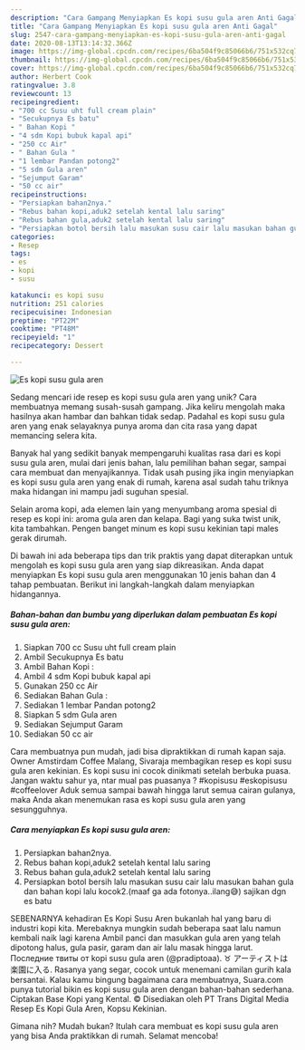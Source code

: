 ```yaml
---
description: "Cara Gampang Menyiapkan Es kopi susu gula aren Anti Gagal"
title: "Cara Gampang Menyiapkan Es kopi susu gula aren Anti Gagal"
slug: 2547-cara-gampang-menyiapkan-es-kopi-susu-gula-aren-anti-gagal
date: 2020-08-13T13:14:32.366Z
image: https://img-global.cpcdn.com/recipes/6ba504f9c85066b6/751x532cq70/es-kopi-susu-gula-aren-foto-resep-utama.jpg
thumbnail: https://img-global.cpcdn.com/recipes/6ba504f9c85066b6/751x532cq70/es-kopi-susu-gula-aren-foto-resep-utama.jpg
cover: https://img-global.cpcdn.com/recipes/6ba504f9c85066b6/751x532cq70/es-kopi-susu-gula-aren-foto-resep-utama.jpg
author: Herbert Cook
ratingvalue: 3.8
reviewcount: 13
recipeingredient:
- "700 cc Susu uht full cream plain"
- "Secukupnya Es batu"
- " Bahan Kopi "
- "4 sdm Kopi bubuk kapal api"
- "250 cc Air"
- " Bahan Gula "
- "1 lembar Pandan potong2"
- "5 sdm Gula aren"
- "Sejumput Garam"
- "50 cc air"
recipeinstructions:
- "Persiapkan bahan2nya."
- "Rebus bahan kopi,aduk2 setelah kental lalu saring"
- "Rebus bahan gula,aduk2 setelah kental lalu saring"
- "Persiapkan botol bersih lalu masukan susu cair lalu masukan bahan gula dan bahan kopi lalu kocok2.(maaf ga ada fotonya..ilang😅) sajikan dgn es batu"
categories:
- Resep
tags:
- es
- kopi
- susu

katakunci: es kopi susu 
nutrition: 251 calories
recipecuisine: Indonesian
preptime: "PT22M"
cooktime: "PT48M"
recipeyield: "1"
recipecategory: Dessert

---
```



![Es kopi susu gula aren](https://img-global.cpcdn.com/recipes/6ba504f9c85066b6/751x532cq70/es-kopi-susu-gula-aren-foto-resep-utama.jpg)

Sedang mencari ide resep es kopi susu gula aren yang unik? Cara membuatnya memang susah-susah gampang. Jika keliru mengolah maka hasilnya akan hambar dan bahkan tidak sedap. Padahal es kopi susu gula aren yang enak selayaknya punya aroma dan cita rasa yang dapat memancing selera kita.

Banyak hal yang sedikit banyak mempengaruhi kualitas rasa dari es kopi susu gula aren, mulai dari jenis bahan, lalu pemilihan bahan segar, sampai cara membuat dan menyajikannya. Tidak usah pusing jika ingin menyiapkan es kopi susu gula aren yang enak di rumah, karena asal sudah tahu triknya maka hidangan ini mampu jadi suguhan spesial.

Selain aroma kopi, ada elemen lain yang menyumbang aroma spesial di resep es kopi ini: aroma gula aren dan kelapa. Bagi yang suka twist unik, kita tambahkan. Pengen banget minum es kopi susu kekinian tapi males gerak dirumah.


Di bawah ini ada beberapa tips dan trik praktis yang dapat diterapkan untuk mengolah es kopi susu gula aren yang siap dikreasikan. Anda dapat menyiapkan Es kopi susu gula aren menggunakan 10 jenis bahan dan 4 tahap pembuatan. Berikut ini langkah-langkah dalam menyiapkan hidangannya.

<!--inarticleads1-->

##### Bahan-bahan dan bumbu yang diperlukan dalam pembuatan Es kopi susu gula aren:

1. Siapkan 700 cc Susu uht full cream plain
1. Ambil Secukupnya Es batu
1. Ambil  Bahan Kopi :
1. Ambil 4 sdm Kopi bubuk kapal api
1. Gunakan 250 cc Air
1. Sediakan  Bahan Gula :
1. Sediakan 1 lembar Pandan potong2
1. Siapkan 5 sdm Gula aren
1. Sediakan Sejumput Garam
1. Sediakan 50 cc air


Cara membuatnya pun mudah, jadi bisa dipraktikkan di rumah kapan saja. Owner Amstirdam Coffee Malang, Sivaraja membagikan resep es kopi susu gula aren kekinian. Es kopi susu ini cocok dinikmati setelah berbuka puasa. Jangan waktu sahur ya, ntar mual pas puasanya ? #kopisusu #eskopisusu #coffeelover Aduk semua sampai bawah hingga larut semua cairan gulanya, maka Anda akan menemukan rasa es kopi susu gula aren yang sesungguhnya. 

<!--inarticleads2-->

##### Cara menyiapkan Es kopi susu gula aren:

1. Persiapkan bahan2nya.
1. Rebus bahan kopi,aduk2 setelah kental lalu saring
1. Rebus bahan gula,aduk2 setelah kental lalu saring
1. Persiapkan botol bersih lalu masukan susu cair lalu masukan bahan gula dan bahan kopi lalu kocok2.(maaf ga ada fotonya..ilang😅) sajikan dgn es batu


SEBENARNYA kehadiran Es Kopi Susu Aren bukanlah hal yang baru di industri kopi kita. Merebaknya mungkin sudah beberapa saat lalu namun kembali naik lagi karena Ambil panci dan masukkan gula aren yang telah dipotong halus, gula pasir, garam dan air lalu masak hingga larut. Последние твиты от kopi susu gula aren (@pradiptoaa). ♉ アーティストは楽園に入る. Rasanya yang segar, cocok untuk menemani camilan gurih kala bersantai. Kalau kamu bingung bagaimana cara membuatnya, Suara.com punya tutorial bikin es kopi susu gula aren dengan bahan-bahan sederhana. Ciptakan Base Kopi yang Kental. © Disediakan oleh PT Trans Digital Media Resep Es Kopi Gula Aren, Kopsu Kekinian. 

Gimana nih? Mudah bukan? Itulah cara membuat es kopi susu gula aren yang bisa Anda praktikkan di rumah. Selamat mencoba!
